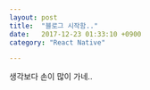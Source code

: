 ```yaml
---
layout: post
title:  "블로그 시작함.."
date:   2017-12-23 01:33:10 +0900
category: "React Native"

---
```


생각보다 손이 많이 가네..
